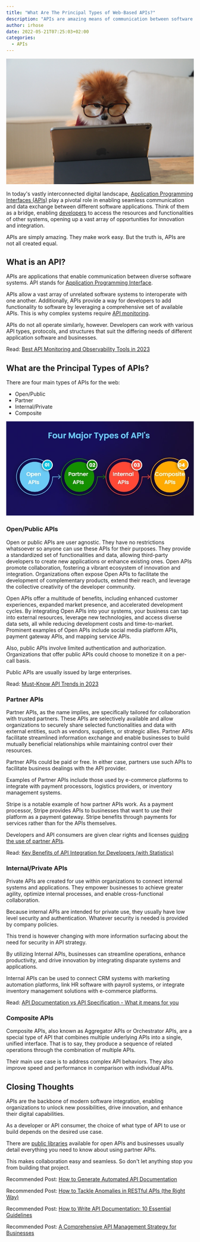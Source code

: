 ```yaml
---
title: "What Are The Principal Types of Web-Based APIs?"
description: "APIs are amazing means of communication between software systems. Learn about the different types of APIs used on the web"
author: irhose
date: 2022-05-21T07:25:03+02:00
categories:
  - APIs
---
```


![A dog wearing glasses and using an ipad](./image1.jpg)

In today's vastly interconnected digital landscape, [Application Programming Interfaces (APIs)](https://apitoolkit.io/blog/api-documentation-and-observability-the-truth-you-must-know/) play a pivotal role in enabling seamless communication and data exchange between different software applications. Think of them as a bridge, enabling [developers](https://apitoolkit.io/blog/top-8-api-documentation-tools-for-developers/) to access the resources and functionalities of other systems, opening up a vast array of opportunities for innovation and integration.



APIs are simply amazing. They make work easy. But the truth is, APIs are not all created equal.

## What is an API?

APIs are applications that enable communication between diverse software systems. API stands for [Application Programming Interface](https://en.wikipedia.org/wiki/API). 

APIs allow a vast array of unrelated software systems to interoperate with one another. Additionally, APIs provide a way for developers to add functionality to software by leveraging a comprehensive set of available APIs. This is why complex systems require [API monitoring](https://apitoolkit.io/blog/why-you-need-an-api-monitoring-tool/). 

APIs do not all operate similarly, however. Developers can work with various API types, protocols, and structures that suit the differing needs of different application software and businesses.

Read: [Best API Monitoring and Observability Tools in 2023](https://apitoolkit.io/blog/best-api-monitoring-and-observability-tools/)

## What are the Principal Types of APIs?

There are four main types of APIs for the web:
- Open/Public
- Partner
- Internal/Private
- Composite

![The four major types of APIs displayed from left to right.](./types-of-api.jpg)

### Open/Public APIs

Open or public APIs are user agnostic. They have no restrictions whatsoever so anyone can use these APIs for their purposes. They provide a standardized set of functionalities and data, allowing third-party developers to create new applications or enhance existing ones. Open APIs promote collaboration, fostering a vibrant ecosystem of innovation and integration. Organizations often expose Open APIs to facilitate the development of complementary products, extend their reach, and leverage the collective creativity of the developer community.

Open APIs offer a multitude of benefits, including enhanced customer experiences, expanded market presence, and accelerated development cycles. By integrating Open APIs into your systems, your business can tap into external resources, leverage new technologies, and access diverse data sets, all while reducing development costs and time-to-market. Prominent examples of Open APIs include social media platform APIs, payment gateway APIs, and mapping service APIs.

Also, public APIs involve limited authentication and authorization. Organizations that offer public APIs could choose to monetize it on a per-call basis. 

Public APIs are usually issued by large enterprises.

Read: [Must-Know API Trends in 2023](https://apitoolkit.io/blog/api-trends/)

### Partner APIs

Partner APIs, as the name implies, are specifically tailored for collaboration with trusted partners. These APIs are selectively available and allow organizations to securely share selected functionalities and data with external entities, such as vendors, suppliers, or strategic allies. Partner APIs facilitate streamlined information exchange and enable businesses to build mutually beneficial relationships while maintaining control over their resources.

Partner APIs could be paid or free. In either case, partners use such APIs to facilitate business dealings with the API provider. 

Examples of Partner APIs include those used by e-commerce platforms to integrate with payment processors, logistics providers, or inventory management systems.

Stripe is a notable example of how partner APIs work. As a payment processor, Stripe provides APIs to businesses that want to use their platform as a payment gateway. Stripe benefits through payments for services rather than for the APIs themselves. 

Developers and API consumers are given clear rights and licenses [guiding the use of partner APIs](https://www.3pillarglobal.com/insights/criteria-for-and-benefits-of-selecting-an-api-partner/). 

Read: [Key Benefits of API Integration for Developers (with Statistics)](https://apitoolkit.io/blog/benefits-of-api-integration/)

### Internal/Private APIs

Private APIs are created for use within organizations to connect internal systems and applications. They empower businesses to achieve greater agility, optimize internal processes, and enable cross-functional collaboration.

Because internal APIs are intended for private use, they usually have low level security and authentication. Whatever security is needed is provided by company policies. 

This trend is however changing with more information surfacing about the need for security in API strategy.

By utilizing Internal APIs, businesses can streamline operations, enhance productivity, and drive innovation by integrating disparate systems and applications.

Internal APIs can be used to connect CRM systems with marketing automation platforms, link HR software with payroll systems, or integrate inventory management solutions with e-commerce platforms.

Read: [API Documentation vs API Specification - What it means for you](https://apitoolkit.io/blog/api-documentation-vs-api-specification/)

### Composite APIs
Composite APIs, also known as Aggregator APIs or Orchestrator APIs, are a special type of API that combines multiple underlying APIs into a single, unified interface. That is to say, they produce a sequence of related operations through the combination of multiple APIs. 

Their main use case is to address complex API behaviors. They also improve speed and performance in comparison with individual APIs. 

## Closing Thoughts

APIs are the backbone of modern software integration, enabling organizations to unlock new possibilities, drive innovation, and enhance their digital capabilities.

As a developer or API consumer, the choice of what type of API to use or build depends on the desired use case. 

There are [public libraries](https://github.com/public-apis/public-apis) available for open APIs and businesses usually detail everything you need to know about using partner APIs. 

This makes collaboration easy and seamless. So don't let anything stop you from building that project.

Recommended Post: [How to Generate Automated API Documentation](https://apitoolkit.io/blog/how-to-generate-automated-api-documentation/)

Recommended Post: [How to Tackle Anomalies in RESTful APIs (the Right Way)](https://apitoolkit.io/blog/anomalies-in-restful-apis/)

Recommended Post: [How to Write API Documentation: 10 Essential Guidelines](https://apitoolkit.io/blog/how-to-write-api-docs/)

Recommended Post: [A Comprehensive API Management Strategy for Businesses](https://apitoolkit.io/blog/the-ultimate-api-management-strategy/)



